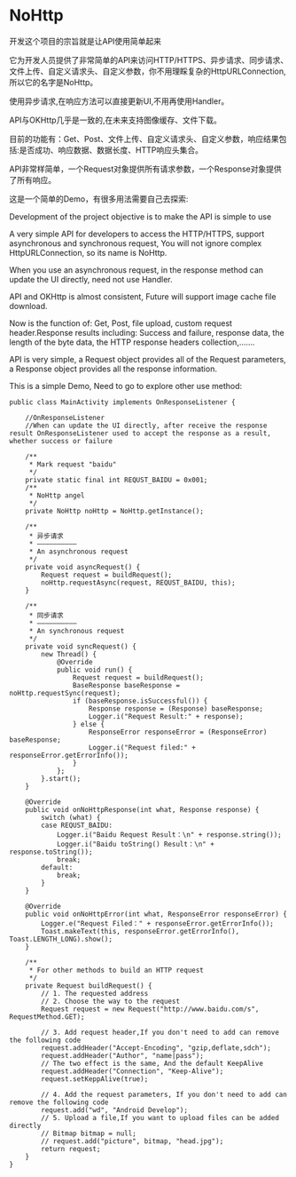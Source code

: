 # NoHttp
开发这个项目的宗旨就是让API使用简单起来

它为开发人员提供了非常简单的API来访问HTTP/HTTPS、异步请求、同步请求、文件上传、自定义请求头、自定义参数，你不用理睬复杂的HttpURLConnection,所以它的名字是NoHttp。

使用异步请求,在响应方法可以直接更新UI,不用再使用Handler。

API与OKHttp几乎是一致的,在未来支持图像缓存、文件下载。

目前的功能有：Get、Post、文件上传、自定义请求头、自定义参数，响应结果包括:是否成功、响应数据、数据长度、HTTP响应头集合。

API非常样简单，一个Request对象提供所有请求参数，一个Response对象提供了所有响应。

这是一个简单的Demo，有很多用法需要自己去探索:

Development of the project objective is to make the API is simple to use

A very simple API for developers to access the HTTP/HTTPS, support asynchronous and synchronous request, You will not ignore complex HttpURLConnection, so its name is NoHttp.

When you use an asynchronous request, in the response method can update the UI directly, need not use Handler.

API and OKHttp is almost consistent, Future will support image cache file download.

Now is the function of: Get, Post, file upload, custom request header.Response results including: Success and failure, response data, the length of the byte data, the HTTP response headers collection,…….

API is very simple, a Request object provides all of the Request parameters, a Response object provides all the response information.

This is a simple Demo, Need to go to explore other use method:
```
public class MainActivity implements OnResponseListener {
	
	//OnResponseListener
	//When can update the UI directly, after receive the response result OnResponseListener used to accept the response as a result, whether success or failure

	/**
	 * Mark request "baidu"
	 */
	private static final int REQUST_BAIDU = 0x001;
	/**
	 * NoHttp angel
	 */
	private NoHttp noHttp = NoHttp.getInstance();

	/**
	 * 异步请求
	 * ——————————
	 * An asynchronous request
	 */
	private void asyncRequest() {
		Request request = buildRequest();
		noHttp.requestAsync(request, REQUST_BAIDU, this);
	}

	/**
	 * 同步请求
	 * ——————————
	 * An synchronous request
	 */
	private void syncRequest() {
		new Thread() {
			@Override
			public void run() {
				Request request = buildRequest();
				BaseResponse baseResponse = noHttp.requestSync(request);
				if (baseResponse.isSuccessful()) {
					Response response = (Response) baseResponse;
					Logger.i("Request Result:" + response);
				} else {
					ResponseError responseError = (ResponseError) baseResponse;
					Logger.i("Request filed:" + responseError.getErrorInfo());
				}
			};
		}.start();
	}		

	@Override
	public void onNoHttpResponse(int what, Response response) {
		switch (what) {
		case REQUST_BAIDU:
			Logger.i("Baidu Request Result：\n" + response.string());
			Logger.i("Baidu toString() Result：\n" + response.toString());
			break;
		default:
			break;
		}
	}

	@Override
	public void onNoHttpError(int what, ResponseError responseError) {
		Logger.e("Request Filed：" + responseError.getErrorInfo());
		Toast.makeText(this, responseError.getErrorInfo(), Toast.LENGTH_LONG).show();
	}

	/**
	 * For other methods to build an HTTP request
	 */
	private Request buildRequest() {
		// 1. The requested address
		// 2. Choose the way to the request
		Request request = new Request("http://www.baidu.com/s", RequestMethod.GET);

		// 3. Add request header,If you don't need to add can remove the following code
		request.addHeader("Accept-Encoding", "gzip,deflate,sdch");
		request.addHeader("Author", "name|pass");
		// The two effect is the same, And the default KeepAlive
		request.addHeader("Connection", "Keep-Alive");
		request.setKeppAlive(true);

		// 4. Add the request parameters, If you don't need to add can remove the following code
		request.add("wd", "Android Develop");
		// 5. Upload a file,If you want to upload files can be added directly
		// Bitmap bitmap = null;
		// request.add("picture", bitmap, "head.jpg");
		return request;
	}
}
```
